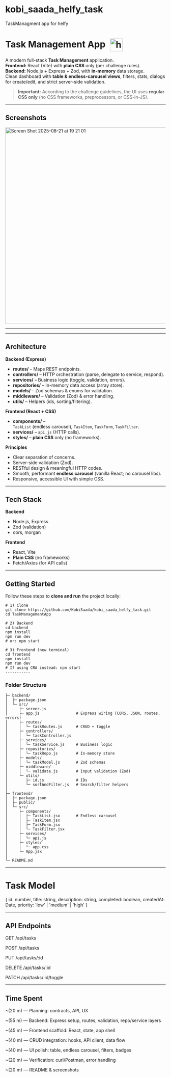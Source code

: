 # kobi_saada_helfy_task
TaskManagment app for helfy
# Task Management App <img src="https://github.com/user-attachments/assets/7c944f2b-c9df-4204-a550-3b9076b67042" alt="helfy_icon" width="40" style="vertical-align: middle; margin-left: 8px;" />

A modern full-stack **Task Management** application.  
**Frontend:** React (Vite) with **plain CSS** only (per challenge rules).  
**Backend:** Node.js + Express + Zod, with **in-memory** data storage.  
Clean dashboard with **table & endless-carousel views**, filters, stats, dialogs for create/edit, and strict server-side validation.

> **Important:** According to the challenge guidelines, the UI uses **regular CSS only** (no CSS frameworks, preprocessors, or CSS-in-JS).

---

## Screenshots

<img width="1256" height="617" alt="Screen Shot 2025-08-21 at 19 21 01" src="https://github.com/user-attachments/assets/5de6a0f4-cfc6-4a22-869f-c568b329a1a0" />

---


---

## Architecture

**Backend (Express)**
- **routes/** – Maps REST endpoints.
- **controllers/** – HTTP orchestration (parse, delegate to service, respond).
- **services/** – Business logic (toggle, validation, errors).
- **repositories/** – In-memory data access (array store).
- **models/** – Zod schemas & enums for validation.
- **middleware/** – Validation (Zod) & error handling.
- **utils/** – Helpers (ids, sorting/filtering).

**Frontend (React + CSS)**
- **components/** –  
  `TaskList` (endless carousel), `TaskItem`, `TaskForm`, `TaskFilter`.
- **services/** – `api.js` (HTTP calls).
- **styles/** – **plain CSS** only (no frameworks).

**Principles**
- Clear separation of concerns.
- Server-side validation (Zod).
- RESTful design & meaningful HTTP codes.
- Smooth, performant **endless carousel** (vanilla React; no carousel libs).
- Responsive, accessible UI with simple CSS.

---

## Tech Stack

**Backend**
- Node.js, Express
- Zod (validation)
- cors, morgan

**Frontend**
- React, Vite
- **Plain CSS** (no frameworks)
- Fetch/Axios (for API calls)

---

## Getting Started

Follow these steps to **clone and run** the project locally:

```
# 1) Clone
git clone https://github.com/KobiSaada/kobi_saada_helfy_task.git
cd TaskManagementApp

# 2) Backend
cd backend
npm install
npm run dev     
# or: npm start

# 3) Frontend (new terminal)
cd frontend
npm install
npm run dev    
# If using CRA instead: npm start 
-----------
```
### Folder Structure

  ```TaskManagementApp/
  ├─ backend/
  │  ├─ package.json
  │  └─ src/
  │     ├─ server.js
  │     ├─ app.js                # Express wiring (CORS, JSON, routes, errors)
  │     ├─ routes/
  │     │  └─ taskRoutes.js      # CRUD + toggle
  │     ├─ controllers/
  │     │  └─ taskController.js
  │     ├─ services/
  │     │  └─ taskService.js     # Business logic
  │     ├─ repositories/
  │     │  └─ taskRepo.js        # In-memory store
  │     ├─ models/
  │     │  └─ taskModel.js       # Zod schemas
  │     ├─ middleware/
  │     │  └─ validate.js        # Input validation (Zod)
  │     └─ utils/
  │        ├─ id.js              # IDs
  │        └─ sortAndFilter.js   # Search/filter helpers
  │
  ├─ frontend/
  │  ├─ package.json
  │  ├─ public/
  │  └─ src/
  │     ├─ components/
  │     │  ├─ TaskList.jsx       # Endless carousel
  │     │  ├─ TaskItem.jsx
  │     │  ├─ TaskForm.jsx
  │     │  └─ TaskFilter.jsx
  │     ├─ services/
  │     │  └─ api.js
  │     ├─ styles/
  │     │  └─ app.css
  │     └─ App.jsx
  │
  └─ README.md
```  

-----------
# Task Model


{
  id: number,
  title: string,
  description: string,
  completed: boolean,
  createdAt: Date,
  priority: 'low' | 'medium' | 'high'
}

-----------

## API Endpoints

GET /api/tasks

POST /api/tasks

PUT /api/tasks/:id

DELETE /api/tasks/:id

PATCH /api/tasks/:id/toggle

-----------

## Time Spent

~(20 m) — Planning: contracts, API, UX

~(55 m) — Backend: Express setup, routes, validation, repo/service layers

~(45 m) — Frontend scaffold: React, state, app shell

~(40 m) — CRUD integration: hooks, API client, data flow

~(40 m) — UI polish: table, endless carousel, filters, badges

~(20 m) — Verification: curl/Postman, error handling

~(20 m) — README & screenshots
